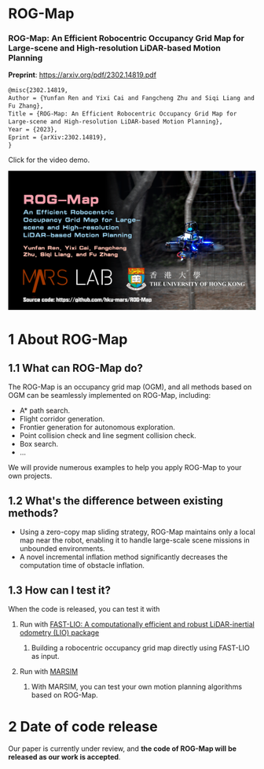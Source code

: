 # ROG-Map

### ROG-Map: An Efficient Robocentric Occupancy Grid Map for Large-scene and High-resolution LiDAR-based Motion Planning

**Preprint**: https://arxiv.org/pdf/2302.14819.pdf

```
@misc{2302.14819,
Author = {Yunfan Ren and Yixi Cai and Fangcheng Zhu and Siqi Liang and Fu Zhang},
Title = {ROG-Map: An Efficient Robocentric Occupancy Grid Map for Large-scene and High-resolution LiDAR-based Motion Planning},
Year = {2023},
Eprint = {arXiv:2302.14819},
}
```

Click for the video demo.

[![Video Demo](./img/out.png)](https://www.youtube.com/watch?v=eDkwGXCea7w)

# 1 About ROG-Map

## 1.1 What can ROG-Map do?

The ROG-Map is an occupancy grid map (OGM), and all methods based on OGM can be seamlessly implemented on ROG-Map, including:

* A* path search.
* Flight corridor generation.
* Frontier generation for autonomous exploration.
* Point collision check and line segment collision check.
* Box search.
* ...

We will provide numerous examples to help you apply ROG-Map to your own projects.

## 1.2 What's the difference between existing methods?

* Using a zero-copy map sliding strategy, ROG-Map maintains only a local map near the robot, enabling it to handle large-scale scene missions in unbounded environments.
* A novel incremental inflation method significantly decreases the computation time of obstacle inflation.

## 1.3 How can I test it?

When the code is released, you can test it with
1. Run with [FAST-LIO: A computationally efficient and robust LiDAR-inertial odometry (LIO) package](https://github.com/hku-mars/FAST_LIO)
   1. Building a robocentric occupancy grid map directly using FAST-LIO as input.

2. Run with [MARSIM](https://github.com/hku-mars/MARSIM)
   1. With MARSIM, you can test your own motion planning algorithms based on ROG-Map.





# 2 Date of code release

Our paper is currently under review, and **the code of ROG-Map will be released as our work is accepted**.

